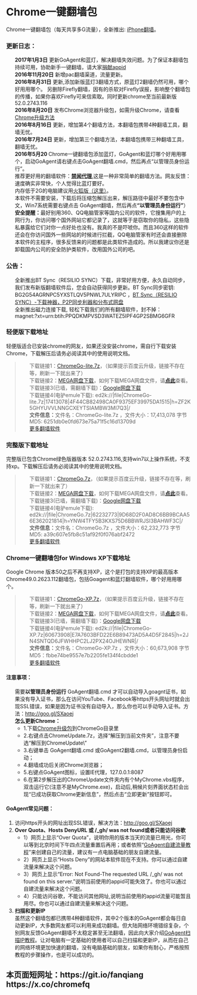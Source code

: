 ﻿<div class="markdown-body">
<h1>Chrome一键翻墙包</h1>

Chrome一键翻墙包（每天共享多G流量），全新推出: <a href="https://github.com/bannedbook/fanqiang/wiki/iphone%E7%BF%BB%E5%A2%99">iPhone翻墙</a>。
<h3>更新日志：</h3>
<ul class="task-list">
<li><strong>2017年1月3日</strong> 更新GoAgent和蓝灯，解决翻墙失效问题。为了保证本翻墙包持续可用，协助新手一键翻墙，请大家<a href="https://github.com/kgfw/fg/wiki/DonateAppid">捐献appid<a/></li>
<li><strong>2016年11月20日</strong>  新增pac翻墙渠道，流量更新。</li>
<li><strong>2016年8月31日</strong> 更新,添加新版蓝灯3翻墙方式，原蓝灯2翻墙仍然可用，哪个好用用哪个。 另删除Firefly翻墙，因有的杀软对Firefly误报，影响整个翻墙包的传播，如果你喜欢Firefly可来信索取。同时更新chrome至当前最新版52.0.2743.116</li>
<li><strong>2016年8月20日</strong> 发布Chrome浏览器升级包，如需升级Chrome，请查看<a href="#chromeupdate" target="_blank">Chrome升级方法</a></li>
<li><strong>2016年8月16日</strong> 更新，增加第4个翻墙方法，本翻墙包携带4种翻墙工具，翻墙无忧。</li>
<li><strong>2016年7月24日</strong> 更新，增加第三个翻墙方法，本翻墙包携带三种翻墙工具，翻墙无忧。</li>
<li><strong>2016年5月20 </strong>  Chrome一键翻墙包添加蓝灯，GoAgent和蓝灯哪个好用用哪个，启动GoAgent请右键点击GoAgent翻墙.cmd，然后再点“以管理员身份运行”。 </li>
<li>推荐更好用的翻墙软件：<strong><a href="https://github.com/bannedbook/fanqiang/wiki" target="_blank">禁闻代理</a></strong>,这是一种非常简单的翻墙方法。网友反馈：速度确实非常快，个人觉得比蓝灯要好。</li>

<li>内存低于2G的电脑建议用<a target="_blank"  href="https://github.com/bannedbook/fanqiang/wiki/%E7%81%AB%E7%8B%90firefox%E4%B8%80%E9%94%AE%E7%BF%BB%E5%A2%99%E5%8C%85">火狐版（这里）</a>。</li>

<li>本软件不需要安装，下载后将压缩包解压出来，解压路径中最好不要包含中文，Win7系统需要右键点击 GoAgent翻墙，然后再点<strong>“以管理员身份运行”</strong>）</li>
<li>
<strong>安全提醒：</strong>最好别用360、QQ电脑管家等国内公司的软件，它搜集用户的上网行为，你访问哪个国外网站它都记录了，这就等于是窃取你的隐私，这些隐私暴露给它们对你一点好处也没有。我真的不是吓唬你。而且360这样的软件还会在你访问国外一些网站的时候进行拦截，QQ电脑管家有时还会直接删除本软件的主程序，很多反馈来的问题都是此类软件造成的。所以我建议你还是卸载国内公司的安全防护类软件，改用国外公司的吧。</li>

</ul>


<h3>公告：</h3>
<ul class="task-list">
<li>全新推出BT Sync（RESILIO SYNC）下载，非常好用方便，永久自动同步，我们发布新版翻墙软件后，您会自动获得同步更新。BT Sync同步密钥: BG2G54AGRNPC5YXSTLQV5PNWL7ULYRIPC  ，<a target="_blank" href="https://github.com/kgfw/fg/tree/master/RESILIO-SYNC">BT Sync（RESILIO SYNC）-下载神器，P2P同步利器和分布式网盘</a></li>
<li>全新推出磁力连接下载, 轻松下载我们的所有翻墙软件，封不掉：<br>magnet:?xt=urn:btih:PPQDKMPVSD3WATEZ5IPF4GP2SBMG6GFR</li>
</ul>

<h3>轻便版下载地址</h3> 轻便版适合已安装chrome的网友，如果还没安装chrome，需自行下载安装Chrome，下载解压后请务必阅读其中的使用说明文档。
<blockquote>
<ul class="task-list">
<li>
 下载链接1：<a href="http://pan.baidu.com/s/1dFzHyCx" target="_blank">ChromeGo-lite.7z</a>，（如果提示百度云升级，链接不存在等，刷新一下就出来了）
</li>
<li>
 下载链接2：<a href="https://mega.nz/#!qg9TXKrJ!PM1MrgxmtXNK8xAqI0wujZPywtnRN2c3JCmU8peQTG4" target="_blank">MEGA网盘下载</a>，如何下载MEGA网盘文件，请<strong><a target="_blank" href="https://raw.githubusercontent.com/kgfw/fg/master/wstp/mega.jpg">点此</a></strong>查看。
</li>
<li>
 下载链接3(已墙，需翻墙下载)：<a href="https://drive.google.com/file/d/0B9KkeZvZHMRvLVhRVEowa1ZvR1E/view?usp=sharing" target="_blank">Google网盘下载</a>
</li>

<li>
 下载链接4(电驴emule下载): ed2k://|file|ChromeGo-lite.7z|17413078|4F44CB82498CA0F9375EF39975DA1515|h=ZF2K5GHYUVVLNNGCXEYTSIAMBW3MI7Q3|/
</li>

<li>
 <b>文件信息：</b>文件名：ChromeGo-lite.7z  ，文件大小：17,413,078 字节 MD5: 6251db0e0fd673e75a71f5c16d13709d
</li>
<li>
 <a href="https://github.com/bannedbook/fanqiang/wiki" target="_blank">更多翻墙软件</a>
</li>
</ul>
</blockquote>


<h3>完整版下载地址</h3>完整版已包含Chrome绿色版器版本 52.0.2743.116,支持win7以上操作系统，不支持xp。下载解压后请务必阅读其中的使用说明文档。
<blockquote>
<ul class="task-list">
<li>
 下载链接1：<a href="http://t.cn/RcPYr4R" target="_blank">ChromeGo.7z</a>，（如果提示百度云升级，链接不存在等，刷新一下就出来了）
</li>
<li>
 下载链接2：<a href="https://mega.nz/#!6pdhRCAA!nIm8mAxKFSMhcIh65UCtyAHeJAUH8-jSTyrAfVMEPeQ" target="_blank">MEGA网盘下载</a>，如何下载MEGA网盘文件，请<strong><a target="_blank" href="https://raw.githubusercontent.com/kgfw/fg/master/wstp/mega.jpg">点此</a></strong>查看。
</li>
<li>
 下载链接3(已墙，需翻墙下载)：<a href="https://drive.google.com/file/d/0B9KkeZvZHMRvQ05mLVdLWnRFR3c/view?usp=sharing" target="_blank">Google网盘下载</a>
</li>
<li>
 下载链接4(电驴emule下载): ed2k://|file|ChromeGo.7z|62232773|9D68D2F0AD8C6BB9BCAA56E362021814|h=YNW4TFY5B3KXS75D6BBWRJSI3BAHWF3C|/
</li>
<li>
 <b>文件信息：</b>文件名：ChromeGo.7z ，文件大小：62,232,773 字节  MD5: a39c607e5fb8c51af92f0f076abf2472
</li>
<li>
 <a href="https://github.com/bannedbook/fanqiang/wiki" target="_blank">更多翻墙软件</a>
</li>
</ul>
</blockquote>
<a name="ChromeGo-XP"></a>
<h3>Chrome一键翻墙包for Windows XP下载地址</h3>Google Chrome 版本50之后不再支持XP，这个是打包的支持XP的最高版本Chrome49.0.2623.112翻墙包，包括Goagent和蓝灯翻墙软件，哪个好用用哪个。
<blockquote>
<ul class="task-list">
<li>
 下载链接1：<a href="http://pan.baidu.com/s/1c030Eq" target="_blank">ChromeGo-XP.7z</a>，（如果提示百度云升级，链接不存在等，刷新一下就出来了）
</li>
<li>
 下载链接2：<a href="https://mega.nz/#!LtFkRQCY!0gpPFeO3RMQV93OmEzCg8O9eV0dr4tYaA4TdK0e82To" target="_blank">MEGA网盘下载</a>，如何下载MEGA网盘文件，请<strong><a target="_blank" href="https://raw.githubusercontent.com/kgfw/fg/master/wstp/mega.jpg">点此</a></strong>查看。
</li>
<li>
 下载链接3(已墙，需翻墙下载)：<a href="https://drive.google.com/file/d/0B9KkeZvZHMRvaU5tTmNuQW5WbGM/view?usp=sharing" target="_blank">Google网盘下载</a>
</li>
<li>
 下载链接4(电驴emule下载): ed2k://|file|ChromeGo-XP.7z|60673908|E7A7603BFD22E6B89473AD5A4D5F2845|h=2JN4SNTQD6JFWHHPC2LJ2PX24OJHEWNR|/
</li>
<li>
 <b>文件信息：</b>文件名：ChromeGo-XP.7z  ，文件大小：60,673,908 字节  MD5：fbbe74be9557e7b2205fe134f4cbdde1
</li>
<li>
 <a href="https://github.com/bannedbook/fanqiang/wiki" target="_blank">更多翻墙软件</a>
</li>
</ul>
</blockquote>

<h4>注意事项：</h4>
<ul class="task-list">
	<li>需要<strong>以管理员身份运行</strong>  GoAgent翻墙.cmd  才可以自动导入goagnt证书，如果没有导入证书，那么在访问YouTube、Facebook等https开头网址时就会出现SSL错误，如果是因为证书没有自动导入，那么你也可以手动导入证书。方法：<a href="http://goo.gl/SXaoej">http://goo.gl/SXaoej</a></li>

<li>
<b><a name="chromeupdate"></a>怎么更新Chrome：</b><br/>
<ul>
<li>1.下载<a href="https://raw.githubusercontent.com/kgfw/fg/master/wstp/ChromeUpdate.7z" target="_blank">Chrome升级包</a>到ChromeGo目录里</li>
<li>2.右键点击ChromeUpdate.7z，选择“解压到当前文件夹”，注意不要选“解压到ChromeUpdate\”</li>
<li>3.右键单击 GoAgent翻墙.cmd 或GoAgent2翻墙.cmd，以管理员身份启动；</li>
<li>4.翻墙成功后关闭Chrome浏览器；</li>
<li>5.右键点GoAgent图标，设置IE代理，127.0.0.1:8087</li>
<li>6.在第2步解压出的ChromeUpdate文件夹内有个MyChrome.vbs程序，双击运行它(注意不是MyChrome.exe)，启动后,稍候片刻界面状态栏会出现“已成功获取Chrome更新信息”，然后点击“立即更新”按钮即可。</li>
</ul>
</li>

</ul>
<h4>GoAgent常见问题：</h4>
<ol class="task-list">
	<li>访问https开头的网址出现SSL错误，解决方法：<a href="http://goo.gl/SXaoej">http://goo.gl/SXaoej</a>
</li>
<li>
<strong>Over Quota、Hosts DenyURL 或 /_gh/ was not found或者只能访问谷歌 </strong>

<ul>
<li>1）网页上显示“Over Quota”，说明你用的版本当天的流量已用光，你可以等到北京时间下午四点流量重置后再用；或者依照“<a href="https://github.com/bannedbook/fanqiang/wiki/GoAgent-v3.2.3---%E8%87%AA%E5%BB%BA%E7%BF%BB%E5%A2%99%E6%9C%8D%E5%8A%A1%E5%99%A8">GoAgent自建流量教程</a>”来创建自己的流量，建议有一点电脑基础的朋友自建流量。</li>
<li>2）网页上显示“Hosts Deny”的网站本软件现在不支持。你可以通过自建流量来解决这个问题。
</li>
<li>3）网页上显示“Error: Not Found-The requested URL /_gh/ was not found on this server.”说明当前使用的appid可能失效了。你也可以通过自建流量来解决这个问题。
</li>
<li>4）只能访问谷歌，不能访问其他网址,说明当前使用的appid流量可能暂且用尽。你也可以通过自建流量来解决这个问题。
</li>

</ul>
</li>

<li>
<B>扫描和更新IP</B><BR>
虽然这个翻墙包都已携带4种翻墙软件，其中2个版本的GoAgent都会每日自动更新IP，大多数网友都可以利用来成功翻墙。但大陆网络环境错综复杂，个别网友反馈GoAgent翻墙不太稳定甚至无法翻墙，因此向大家介绍<a href="https://github.com/bannedbook/fanqiang/wiki/GoAgent%E6%89%AB%E6%8F%8Fip%E6%95%99%E7%A8%8B" target="_blank">GoAgent扫描IP教程</a>。让对电脑有一定基础的使用者可以自己扫描和更新IP，从而在自己的网络环境更加快速的翻墙，没有电脑基础的朋友，如果你有耐心，严格按照教程的步骤操作，也是可以成功的。
</li>
</ol>
<h2>本页面短网址：https://git.io/fanqiang    https://x.co/chromefq</h2>
</div>